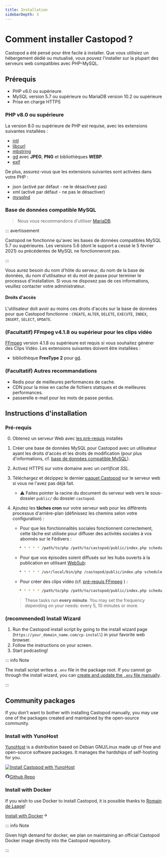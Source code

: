 ```yaml
---
title: Installation
sidebarDepth: 3
---
```


# Comment installer Castopod ?

Castopod a été pensé pour être facile à installer. Que vous utilisiez un
hébergement dédié ou mutualisé, vous pouvez l'installer sur la plupart des
serveurs web compatibles avec PHP-MySQL.

## Prérequis

- PHP v8.0 ou supérieure
- MySQL version 5.7 ou supérieure ou MariaDB version 10.2 ou supérieure
- Prise en charge HTTPS

### PHP v8.0 ou supérieure

La version 8.0 ou supérieure de PHP est requise, avec les extensions suivantes
installées :

- [intl](https://php.net/manual/en/intl.requirements.php)
- [libcurl](https://php.net/manual/en/curl.requirements.php)
- [mbstring](https://php.net/manual/en/mbstring.installation.php)
- [gd](https://www.php.net/manual/en/image.installation.php) avec **JPEG**,
  **PNG** et bibliothèques **WEBP**.
- [exif](https://www.php.net/manual/en/exif.installation.php)

De plus, assurez-vous que les extensions suivantes sont activées dans votre PHP
:

- json (activé par défaut - ne le désactivez pas)
- xml (activé par défaut - ne pas le désactiver)
- [mysqlnd](https://php.net/manual/en/mysqlnd.install.php)

### Base de données compatible MySQL

> Nous vous recommandons d'utiliser [MariaDB](https://mariadb.org).

::: avertissement

Castopod ne fonctionne qu'avec les bases de données compatibles MySQL 5.7 ou
supérieures. Les versions 5.6 (dont le support a cessé le 5 février 2021) ou
précédentes de MySQL ne fonctionneront pas.

:::

Vous aurez besoin du nom d'hôte du serveur, du nom de la base de données, du nom
d'utilisateur et du mot de passe pour terminer le processus d'installation. Si
vous ne disposez pas de ces informations, veuillez contacter votre
administrateur.

#### Droits d'accès

L'utilisateur doit avoir au moins ces droits d'accès sur la base de données pour
que Castopod fonctionne : `CREATE`, `ALTER`, `DELETE`, `EXECUTE`, `INDEX`,
`INSERT`, `SELECT`, `UPDATE`.

### (Facultatif) FFmpeg v4.1.8 ou supérieur pour les clips vidéo

[FFmpeg](https://www.ffmpeg.org/) version 4.1.8 ou supérieure est requis si vous
souhaitez générer des Clips Vidéo. Les extensions suivantes doivent être
installées :

- bibliothèque **FreeType 2** pour
  [gd](https://www.php.net/manual/en/image.installation.php).

### (Facultatif) Autres recommandations

- Redis pour de meilleures performances de cache.
- CDN pour la mise en cache de fichiers statiques et de meilleures performances.
- passerelle e-mail pour les mots de passe perdus.

## Instructions d'installation

### Pré-requis

0. Obtenez un serveur Web avec [les pré-requis](#requirements) installés
1. Créer une base de données MySQL pour Castopod avec un utilisateur ayant les
   droits d'accès et les droits de modification (pour plus d'informations, cf.
   [base de données compatible MySQL](#mysql-compatible-database)).
2. Activez HTTPS sur votre domaine avec un _certificat SSL_.
3. Téléchargez et dézippez le dernier [paquet Castopod](https://castopod.org/)
   sur le serveur web si vous ne l'avez pas déjà fait.
   - ⚠️ Faites pointer la racine du document du serveur web vers le sous-dossier
     `public/` du dossier `castopod`.
4. Ajoutez les **tâches cron** sur votre serveur web pour les différents
   processus d'arrière-plan (définissez les chemins selon votre configuration) :

   - Pour que les fonctionnalités sociales fonctionnent correctement, cette
     tâche est utilisée pour diffuser des activités sociales à vos abonnés sur
     le Fédivers :

   ```bash
      * * * * * /path/to/php /path/to/castopod/public/index.php scheduled-activities
   ```

   - Pour que vos épisodes soient diffusés sur les hubs ouverts à la publication
     en utilisant [WebSub](https://en.wikipedia.org/wiki/WebSub):

   ```bash
      * * * * * /usr/local/bin/php /castopod/public/index.php scheduled-websub-publish
   ```

   - Pour créer des clips vidéo (cf.
     [pré-requis FFmpeg](#ffmpeg-v418-or-higher-for-video-clips) ) :

   ```bash
      * * * * * /path/to/php /path/to/castopod/public/index.php scheduled-video-clips
   ```

   > These tasks run **every minute**. You may set the frequency depending on
   > your needs: every 5, 10 minutes or more.

### (recommended) Install Wizard

1. Run the Castopod install script by going to the install wizard page
   (`https://your_domain_name.com/cp-install`) in your favorite web browser.
2. Follow the instructions on your screen.
3. Start podcasting!

::: info Note

The install script writes a `.env` file in the package root. If you cannot go
through the install wizard, you can
[create and update the `.env` file manually](#alternative-manual-configuration).

:::

## Community packages

If you don't want to bother with installing Castopod manually, you may use one
of the packages created and maintained by the open-source community.

### Install with YunoHost

[YunoHost](https://yunohost.org/) is a distribution based on Debian GNU/Linux
made up of free and open-source software packages. It manages the hardships of
self-hosting for you.

<div class="flex flex-wrap items-center gap-4">

<a href="https://install-app.yunohost.org/?app=castopod" target="_blank" rel="noopener noreferrer">
   <img src="https://install-app.yunohost.org/install-with-yunohost.svg" alt="Install Castopod with YunoHost" class="align-middle" />
</a>

<a href="https://github.com/YunoHost-Apps/castopod_ynh" target="_blank" rel="noopener noreferrer" class="inline-flex items-center px-4 py-[.3rem] mx-auto font-semibold text-center text-black rounded-md gap-x-1 border-2 border-solid border-[#333] hover:no-underline hover:bg-gray-100"><svg
   xmlns="http://www.w3.org/2000/svg" viewBox="0 0 24 24" width="1em" height="1em"
   class="text-xl"><path fill="none" d="M0 0h24v24H0z"/><path d="M12 2A10 10 0 0 0 2 12a10 10 0 0 0 6.84 9.49c.5.09.69-.21.69-.48l-.02-1.86c-2.51.46-3.16-.61-3.36-1.18-.11-.28-.6-1.17-1.02-1.4-.35-.2-.85-.66-.02-.67.79-.01 1.35.72 1.54 1.02.9 1.52 2.34 1.1 2.91.83a2.1 2.1 0 0 1 .64-1.34c-2.22-.25-4.55-1.11-4.55-4.94A3.9 3.9 0 0 1 6.68 8.8a3.6 3.6 0 0 1 .1-2.65s.83-.27 2.75 1.02a9.28 9.28 0 0 1 2.5-.34c.85 0 1.7.12 2.5.34 1.9-1.3 2.75-1.02 2.75-1.02.54 1.37.2 2.4.1 2.65.63.7 1.02 1.58 1.02 2.68 0 3.84-2.34 4.7-4.56 4.94.36.31.67.91.67 1.85l-.01 2.75c0 .26.19.58.69.48A10.02 10.02 0 0 0 22 12 10 10 0 0 0 12 2z"/></svg>Github
Repo</a>

</div>

### Install with Docker

If you wish to use Docker to install Castopod, it is possible thanks to
[Romain de Laage](https://mamot.fr/@rdelaage)!

<a href="https://gitlab.utc.fr/picasoft/projets/services/castopod" target="_blank" rel="noopener noreferrer" class="inline-flex items-center px-4 py-2 mx-auto font-semibold text-center text-white rounded-md shadow gap-x-1 bg-[#1282d7] hover:no-underline hover:bg-[#0f6eb5]">Install
with
Docker<svg viewBox="0 0 24 24" width="1em" height="1em" class="text-xl text-pine-200"><path fill="currentColor" d="m16.172 11-5.364-5.364 1.414-1.414L20 12l-7.778 7.778-1.414-1.414L16.172 13H4v-2z"></path></svg></a>

::: info Note

Given high demand for docker, we plan on maintaining an official Castopod Docker
image directly into the Castopod repository.

:::
